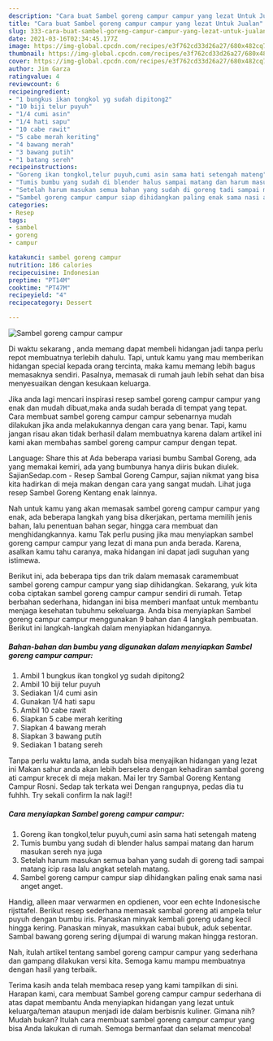 ```yaml
---
description: "Cara buat Sambel goreng campur campur yang lezat Untuk Jualan"
title: "Cara buat Sambel goreng campur campur yang lezat Untuk Jualan"
slug: 333-cara-buat-sambel-goreng-campur-campur-yang-lezat-untuk-jualan
date: 2021-03-16T02:34:45.177Z
image: https://img-global.cpcdn.com/recipes/e3f762cd33d26a27/680x482cq70/sambel-goreng-campur-campur-foto-resep-utama.jpg
thumbnail: https://img-global.cpcdn.com/recipes/e3f762cd33d26a27/680x482cq70/sambel-goreng-campur-campur-foto-resep-utama.jpg
cover: https://img-global.cpcdn.com/recipes/e3f762cd33d26a27/680x482cq70/sambel-goreng-campur-campur-foto-resep-utama.jpg
author: Jim Garza
ratingvalue: 4
reviewcount: 6
recipeingredient:
- "1 bungkus ikan tongkol yg sudah dipitong2"
- "10 biji telur puyuh"
- "1/4 cumi asin"
- "1/4 hati sapu"
- "10 cabe rawit"
- "5 cabe merah keriting"
- "4 bawang merah"
- "3 bawang putih"
- "1 batang sereh"
recipeinstructions:
- "Goreng ikan tongkol,telur puyuh,cumi asin sama hati setengah mateng"
- "Tumis bumbu yang sudah di blender halus sampai matang dan harum masukan sereh nya juga"
- "Setelah harum masukan semua bahan yang sudah di goreng tadi sampai matang icip rasa lalu angkat setelah matang."
- "Sambel goreng campur campur siap dihidangkan paling enak sama nasi anget anget."
categories:
- Resep
tags:
- sambel
- goreng
- campur

katakunci: sambel goreng campur 
nutrition: 186 calories
recipecuisine: Indonesian
preptime: "PT14M"
cooktime: "PT47M"
recipeyield: "4"
recipecategory: Dessert

---
```



![Sambel goreng campur campur](https://img-global.cpcdn.com/recipes/e3f762cd33d26a27/680x482cq70/sambel-goreng-campur-campur-foto-resep-utama.jpg)

Di waktu  sekarang , anda memang dapat membeli hidangan jadi tanpa perlu repot membuatnya terlebih dahulu. Tapi, untuk kamu yang mau memberikan hidangan special kepada orang tercinta, maka kamu memang lebih bagus memasaknya sendiri. Pasalnya, memasak di rumah jauh lebih sehat dan bisa menyesuaikan dengan kesukaan keluarga.

Jika anda lagi mencari inspirasi resep sambel goreng campur campur yang enak dan mudah dibuat,maka anda sudah berada di tempat yang tepat. Cara membuat sambel goreng campur campur  sebenarnya mudah dilakukan jika anda melakukannya dengan cara yang benar. Tapi, kamu jangan risau akan tidak berhasil dalam membuatnya 
karena dalam artikel ini kami akan membahas sambel goreng campur campur dengan tepat.  

Language: Share this at Ada beberapa variasi bumbu Sambal Goreng, ada yang memakai kemiri, ada yang bumbunya hanya diiris bukan diulek. SajianSedap.com - Resep Sambal Goreng Campur, sajian nikmat yang bisa kita hadirkan di meja makan dengan cara yang sangat mudah. Lihat juga resep Sambel Goreng Kentang enak lainnya.

Nah untuk kamu yang akan memasak sambel goreng campur campur yang enak, ada beberapa langkah yang bisa dikerjakan, pertama memilih jenis bahan, lalu penentuan bahan segar, hingga cara membuat dan menghidangkannya. kamu Tak perlu pusing jika mau menyiapkan sambel goreng campur campur yang lezat di mana pun anda berada. Karena, asalkan kamu  tahu caranya, maka hidangan ini dapat jadi suguhan yang istimewa.

Berikut ini, ada beberapa tips dan trik dalam memasak caramembuat sambel goreng campur campur yang siap dihidangkan. Sekarang, yuk kita coba ciptakan sambel goreng campur campur sendiri di rumah. Tetap berbahan sederhana, hidangan ini bisa memberi manfaat untuk membantu menjaga kesehatan tubuhmu sekeluarga. Anda bisa menyiapkan Sambel goreng campur campur menggunakan 9 bahan dan 4 langkah pembuatan. Berikut ini langkah-langkah dalam menyiapkan hidangannya.

<!--inarticleads1-->

##### Bahan-bahan dan bumbu yang digunakan dalam menyiapkan Sambel goreng campur campur:

1. Ambil 1 bungkus ikan tongkol yg sudah dipitong2
1. Ambil 10 biji telur puyuh
1. Sediakan 1/4 cumi asin
1. Gunakan 1/4 hati sapu
1. Ambil 10 cabe rawit
1. Siapkan 5 cabe merah keriting
1. Siapkan 4 bawang merah
1. Siapkan 3 bawang putih
1. Sediakan 1 batang sereh


Tanpa perlu waktu lama, anda sudah bisa menyajikan hidangan yang lezat ini Makan sahur anda akan lebih berselera dengan kehadiran sambal goreng ati campur krecek di meja makan. Mai ler try Sambal Goreng Kentang Campur Rosni. Sedap tak terkata wei Dengan rangupnya, pedas dia tu fuhhh. Try sekali confirm la nak lagi!! 

<!--inarticleads2-->

##### Cara menyiapkan Sambel goreng campur campur:

1. Goreng ikan tongkol,telur puyuh,cumi asin sama hati setengah mateng
1. Tumis bumbu yang sudah di blender halus sampai matang dan harum masukan sereh nya juga
1. Setelah harum masukan semua bahan yang sudah di goreng tadi sampai matang icip rasa lalu angkat setelah matang.
1. Sambel goreng campur campur siap dihidangkan paling enak sama nasi anget anget.


Handig, alleen maar verwarmen en opdienen, voor een echte Indonesische rijsttafel. Berikut resep sederhana memasak sambal goreng ati ampela telur puyuh dengan bumbu iris. Panaskan minyak kembali goreng udang kecil hingga kering. Panaskan minyak, masukkan cabai bubuk, aduk sebentar. Sambal bawang goreng sering dijumpai di warung makan hingga restoran. 

Nah, itulah artikel tentang  sambel goreng campur campur  yang sederhana dan gampang dilakukan versi kita. Semoga kamu mampu membuatnya dengan hasil yang terbaik. 

Terima kasih anda telah membaca resep yang kami tampilkan di sini. Harapan kami, cara membuat  Sambel goreng campur campur sederhana di atas dapat membantu Anda menyiapkan hidangan yang lezat untuk keluarga/teman ataupun menjadi ide dalam berbisnis kuliner. Gimana nih? Mudah bukan? Itulah cara membuat sambel goreng campur campur yang bisa Anda lakukan di rumah. Semoga bermanfaat dan selamat mencoba!


